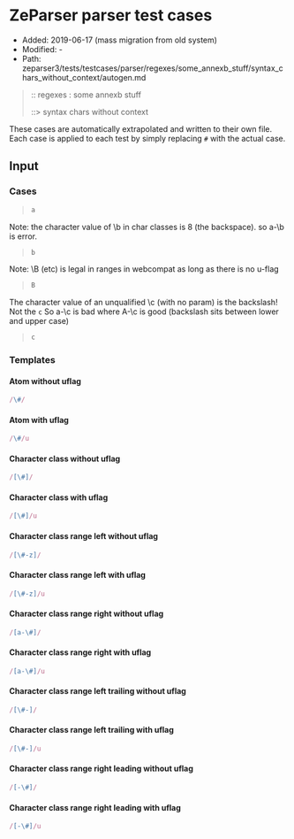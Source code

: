 # ZeParser parser test cases

- Added: 2019-06-17 (mass migration from old system)
- Modified: -
- Path: zeparser3/tests/testcases/parser/regexes/some_annexb_stuff/syntax_chars_without_context/autogen.md

> :: regexes : some annexb stuff
>
> ::> syntax chars without context

These cases are automatically extrapolated and written to their own file.
Each case is applied to each test by simply replacing `#` with the actual case.

## Input

### Cases


> `````js
> a
> `````

Note: the character value of \b in char classes is 8 (the backspace). so a-\b is error.

> `````js
> b
> `````

Note: \B (etc) is legal in ranges in webcompat as long as there is no u-flag

> `````js
> B
> `````

The character value of an unqualified \c (with no param) is the backslash! Not the `c`
So a-\c is bad where A-\c is good (backslash sits between lower and upper case)

> `````js
> c
> `````

### Templates

#### Atom without uflag

`````js
/\#/
`````

#### Atom with uflag

`````js
/\#/u
`````

#### Character class without uflag

`````js
/[\#]/
`````

#### Character class with uflag

`````js
/[\#]/u
`````

#### Character class range left without uflag

`````js
/[\#-z]/
`````

#### Character class range left with uflag

`````js
/[\#-z]/u
`````

#### Character class range right without uflag

`````js
/[a-\#]/
`````

#### Character class range right with uflag

`````js
/[a-\#]/u
`````

#### Character class range left trailing without uflag

`````js
/[\#-]/
`````

#### Character class range left trailing with uflag

`````js
/[\#-]/u
`````

#### Character class range right leading without uflag

`````js
/[-\#]/
`````

#### Character class range right leading with uflag

`````js
/[-\#]/u
`````
